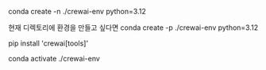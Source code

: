 

conda create -n ./crewai-env python=3.12

현재 디렉토리에 환경을 만들고 싶다면
conda create -p ./crewai-env python=3.12

pip install 'crewai[tools]'


conda activate ./crewai-env